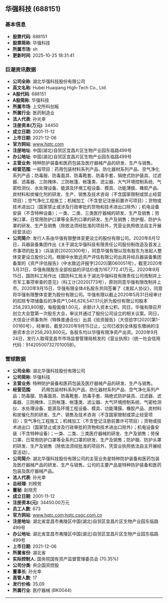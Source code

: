 ## 华强科技 (688151)

### 基本信息

- **股票代码**: 688151
- **股票简称**: 华强科技
- **所属市场**: sh
- **更新时间**: 2025-10-25 18:31:41

### 巨潮资讯数据

- **公司全称**: 湖北华强科技股份有限公司
- **英文名称**: Hubei Huaqiang High-Tech Co., Ltd.
- **A股代码**: 688151
- **A股简称**: 华强科技
- **所属市场**: 上交所科创板
- **所属行业**: 医药制造业
- **法人代表**: 孙光幸
- **注册资本(万元)**: 34450
- **成立日期**: 2001-11-12
- **上市日期**: 2021-12-06
- **官方网站**: www.hqtc.com
- **注册地址**: 中国(湖北)自贸区宜昌片区生物产业园东临路499号
- **办公地址**: 中国(湖北)自贸区宜昌片区生物产业园东临路499号
- **主营业务**: 特种防护装备和医药包装及医疗器械产品的研发、生产与销售。
- **经营范围**: 一般项目：药用包装材料系列产品、防化器材系列产品、空气净化系列产品；防毒服、防毒面具、防毒靴套、防毒手套、隔绝式防护装具、过滤器、滤毒器、三防掩体、三防帐篷、帐篷类、滤尘器、大气环境控制系统、气密检测仪、水处理设备、能源及环境工程设备、模具、功能薄膜、橡胶产品、炭材料和炭催化剂的研发、生产、销售及技术咨询（不含国家限制或禁止经营项目）；空气净化工程施工；机械加工（不含登记注册前置许可项目）；货物或技术进出口（国家禁止或涉及行政审批的货物和技术进出口除外）；机电设备安装（不含特种设备）；一类、二类、三类医疗器械的研发、生产及销售；劳保口罩、日常用防护口罩等全系列口罩的研发、生产及销售；防护服、防护头罩的研发、生产及销售（除依法须经批准的项目外，凭营业执照依法自主开展经营活动）
- **公司简介**: 发行人系由华强有限整体变更设立的股份有限公司。2020年8月12日，兵器装备集团作出《关于湖北华强科技有限责任公司股份制改造及首发上市事项的批复》（兵装资[2020]300号），同意华强有限以现有股东为发起人整体变更设立股份公司。根据中水致远资产评估有限公司出具并经兵器装备集团备案的《资产评估报告》（中水致远评报字[2020]第060051号），截至2020年5月31日，华强有限股东全部权益的评估价值为167,772.41万元。2020年9月15日，国防科工局作出《国防科工局关于湖北华强科技有限责任公司改制并上市军工事项审查的意见》（科工计[2020]773号），原则同意华强有限改制并上市。2020年9月15日，华强有限全体4名股东共同签署了《发起人协议》，同意将华强有限整体变更为股份有限公司。华强有限以截止2020年5月31日经审计的扣除专项储备后的净资产1,046,626,547.51元折为股份有限公司股本258,293,800股，每股面值1.00元，余额计入资本公积。同日，华强有限召开创立大会暨第一次股东大会，审议并通过了股份公司设立的相关议案。同日，大信会计师事务所（特殊普通合伙）出具《验资报告》（大信验字[2020]第1-00160号），经审验，截至2020年9月15日止，公司已收到全体股东缴纳的注册资本合计258,293,800元。各股东均以华强有限净资产出资。2020年9月24日，发行人取得宜昌市市场监督管理局核发的《营业执照》（统一社会信用代码：91420500732701005B)。

### 雪球数据

- **公司全称**: 湖北华强科技股份有限公司
- **公司简称**: 华强科技
- **主营业务**: 特种防护装备和医药包装及医疗器械产品的研发、生产与销售。
- **经营范围**: 　　药用包装材料系列产品、防化器材系列产品、空气净化系列产品；防毒服、防毒面具、防毒靴套、防毒手套、隔绝式防护装具、过滤器、滤毒器、三防掩体、三防帐篷、帐篷类、滤尘器、大气环境控制系统、气密检测仪、水处理设备、能源及环境工程设备、模具、功能薄膜、橡胶产品、炭材料和炭催化剂的研发、生产、销售及技术咨询（不含国家限制或禁止经营项目）；空气净化工程施工；机械加工（不含登记注册前置许可项目）；货物或技术进出口（国家禁止或涉及行政审批的货物和技术进出口除外）；机电设备安装（不含特种设备）；一类、二类、三类医疗器械的研发、生产及销售；劳保口罩、日常用防护口罩等全系列口罩的研发、生产及销售；防护服、防护头罩的研发、生产及销售（除依法须经批准的项目外，凭营业执照依法自主开展经营活动）。
- **公司简介**: 湖北华强科技股份有限公司的主营业务是特种防护装备和医药包装及医疗器械产品的研发、生产与销售。公司的主要产品是特种防护装备和医药包装及医疗器械产品。
- **法人代表**: 孙光幸
- **总经理**: 刘榜劳
- **董秘**: 赵晓芳
- **成立日期**: 2001-11-12
- **注册资本(元)**: 34450.00万元
- **员工人数**: 673
- **官方网站**: www.hqtc.com;hqtc.csgc.com.cn
- **注册地址**: 湖北省宜昌市夷陵区中国(湖北)自贸区宜昌片区生物产业园东临路499号
- **办公地址**: 湖北省宜昌市夷陵区中国(湖北)自贸区宜昌片区生物产业园东临路499号
- **上市日期**: 2021-12-06
- **所属省份**: 湖北省
- **实际控制人**: 国务院国有资产监督管理委员会 (70.35%)
- **公司分类**: 央企国资控股
- **董事长**: 孙光幸
- **高管人数**: 17
- **发行价格**: 35.09
- **所属行业**: 医疗器械 (BK0044)

---